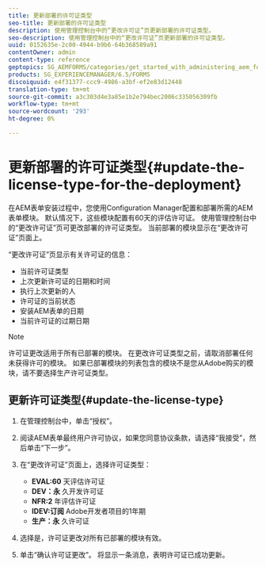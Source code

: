 ```yaml
---
title: 更新部署的许可证类型
seo-title: 更新部署的许可证类型
description: 使用管理控制台中的“更改许可证”页更新部署的许可证类型。
seo-description: 使用管理控制台中的“更改许可证”页更新部署的许可证类型。
uuid: 0152635e-2c00-4944-b9b6-64b368589a91
contentOwner: admin
content-type: reference
geptopics: SG_AEMFORMS/categories/get_started_with_administering_aem_forms_on_jee
products: SG_EXPERIENCEMANAGER/6.5/FORMS
discoiquuid: e4f31377-ccc9-4986-a3bf-ef2e83d12448
translation-type: tm+mt
source-git-commit: a3c303d4e3a85e1b2e794bec2006c335056309fb
workflow-type: tm+mt
source-wordcount: '293'
ht-degree: 0%

---
```



# 更新部署的许可证类型{#update-the-license-type-for-the-deployment}

在AEM表单安装过程中，您使用Configuration Manager配置和部署所需的AEM表单模块。 默认情况下，这些模块配置有60天的评估许可证。 使用管理控制台中的“更改许可证”页可更改部署的许可证类型。 当前部署的模块显示在“更改许可证”页面上。

“更改许可证”页显示有关许可证的信息：

* 当前许可证类型
* 上次更新许可证的日期和时间
* 执行上次更新的人
* 许可证的当前状态
* 安装AEM表单的日期
* 当前许可证的过期日期

>[!NOTE]
>
>许可证更改适用于所有已部署的模块。 在更改许可证类型之前，请取消部署任何未获得许可的模块。 如果已部署模块的列表包含的模块不是您从Adobe购买的模块，请不要选择生产许可证类型。

## 更新许可证类型{#update-the-license-type}

1. 在管理控制台中，单击“授权”。
1. 阅读AEM表单最终用户许可协议，如果您同意协议条款，请选择“我接受”，然后单击“下一步”。
1. 在“更改许可证”页面上，选择许可证类型：

   * **EVAL:60** 天评估许可证
   * **DEV：永** 久开发许可证
   * **NFR:2** 年评估许可证
   * **IDEV:订阅** Adobe开发者项目的1年期
   * **生产：永** 久许可证

1. 选择是，许可证更改对所有已部署的模块有效。
1. 单击“确认许可证更改”。 将显示一条消息，表明许可证已成功更新。

